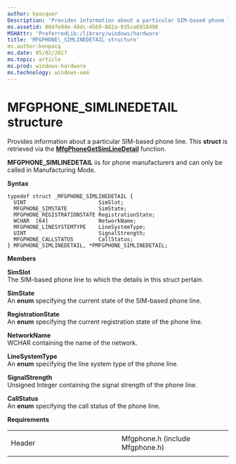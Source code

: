 ```yaml
---
author: kpacquer
Description: 'Provides information about a particular SIM-based phone line.'
ms.assetid: 004fe04e-48dc-4569-882a-035ca6918498
MSHAttr: 'PreferredLib:/library/windows/hardware'
title: 'MFGPHONE\_SIMLINEDETAIL structure'
ms.author:kenpacq
ms.date: 05/02/2017
ms.topic: article
ms.prod: windows-hardware
ms.technology: windows-oem
---
```


# MFGPHONE\_SIMLINEDETAIL structure


Provides information about a particular SIM-based phone line. This **struct** is retrieved via the [**MfgPhoneGetSimLineDetail**](mfgphonegetsimlinedetail.md) function.

**MFGPHONE\_SIMLINEDETAIL** iis for phone manufacturers and can only be called in Manufacturing Mode.

**Syntax**

```ManagedCPlusPlus
typedef struct _MFGPHONE_SIMLINEDETAIL {
  UINT                       SimSlot;
  MFGPHONE_SIMSTATE          SimState;
  MFGPHONE_REGISTRATIONSTATE RegistrationState;
  WCHAR  [64]                NetworkName;
  MFGPHONE_LINESYSTEMTYPE    LineSystemType;
  UINT                       SignalStrength;
  MFGPHONE_CALLSTATUS        CallStatus;
} MFGPHONE_SIMLINEDETAIL, *PMFGPHONE_SIMLINEDETAIL;
```

**Members**

**SimSlot**  
The SIM-based phone line to which the details in this struct pertain.

**SimState**  
An **enum** specifying the current state of the SIM-based phone line.

**RegistrationState**  
An **enum** specifying the current registration state of the phone line.

**NetworkName**  
WCHAR containing the name of the network.

**LineSystemType**  
An **enum** specifying the line system type of the phone line.

**SignalStrength**  
Unsigned Integer containing the signal strength of the phone line.

**CallStatus**  
An **enum** specifying the call status of the phone line.

**Requirements**

<table>
<colgroup>
<col width="50%" />
<col width="50%" />
</colgroup>
<tbody>
<tr class="odd">
<td align="left"><p>Header</p></td>
<td align="left">Mfgphone.h (include Mfgphone.h)</td>
</tr>
</tbody>
</table>

 

 





